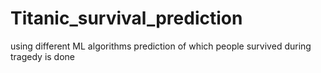 # Titanic_survival_prediction
using different ML algorithms prediction of which people survived during tragedy is done
